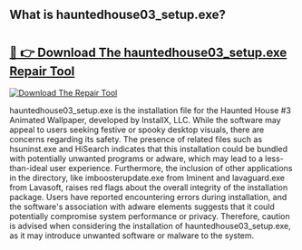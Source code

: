 ## What is hauntedhouse03_setup.exe? 

# <h2><a href="https://exedetect.com/download.php?hauntedhouse03_setup.exe">🔗 👉 Download The hauntedhouse03_setup.exe Repair Tool</a></h2>

[![Download The Repair Tool](https://exedetect.com/download-button.jpg)](https://exedetect.com/download.php?hauntedhouse03_setup.exe)

hauntedhouse03_setup.exe is the installation file for the Haunted House #3 Animated Wallpaper, developed by InstallX, LLC. While the software may appeal to users seeking festive or spooky desktop visuals, there are concerns regarding its safety. The presence of related files such as hsuninst.exe and HiSearch indicates that this installation could be bundled with potentially unwanted programs or adware, which may lead to a less-than-ideal user experience. Furthermore, the inclusion of other applications in the directory, like imboosterupdate.exe from Iminent and lavaguard.exe from Lavasoft, raises red flags about the overall integrity of the installation package. Users have reported encountering errors during installation, and the software's association with adware elements suggests that it could potentially compromise system performance or privacy. Therefore, caution is advised when considering the installation of hauntedhouse03_setup.exe, as it may introduce unwanted software or malware to the system.